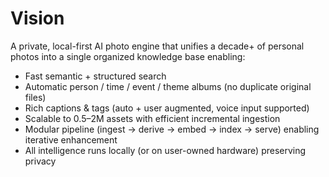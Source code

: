 # Vision

A private, local-first AI photo engine that unifies a decade+ of personal photos into a single organized knowledge base enabling:
- Fast semantic + structured search
- Automatic person / time / event / theme albums (no duplicate original files)
- Rich captions & tags (auto + user augmented, voice input supported)
- Scalable to 0.5–2M assets with efficient incremental ingestion
- Modular pipeline (ingest → derive → embed → index → serve) enabling iterative enhancement
- All intelligence runs locally (or on user-owned hardware) preserving privacy
